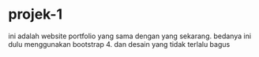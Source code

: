 # projek-1
ini adalah website portfolio yang sama dengan yang sekarang. bedanya ini dulu menggunakan bootstrap 4. dan desain yang tidak terlalu bagus
